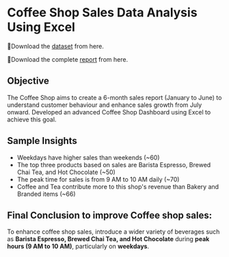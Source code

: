 # Coffee Shop Sales Data Analysis Using Excel

📍Download the [dataset](https://docs.google.com/spreadsheets/d/1RhYgVUZyJc8TK21bT-zYxHeT8YdJur9Z/edit?gid=795000010#gid=795000010) from here.

📍Download the complete [report](https://1drv.ms/x/c/b4ce05fac8f79928/EalDunwceTdBkAyEkiD0x4MBig5u8aTEEz5eRGiNW83YBA?e=lARokb) from here.

## Objective
The Coffee Shop aims to create a 6-month sales report (January to June) to understand customer behaviour and enhance sales growth from July onward. Developed an advanced Coffee Shop Dashboard using Excel to achieve this goal.

## Sample Insights
* Weekdays have higher sales than weekends (~60)
* The top three products based on sales are Barista Espresso, Brewed Chai Tea, and Hot Chocolate (~50)
* The peak time for sales is from 9 AM to 10 AM daily (~70)
* Coffee and Tea contribute more to this shop's revenue than Bakery and Branded items (~66)

## Final Conclusion to improve Coffee shop sales:
To enhance coffee shop sales, introduce a wider variety of beverages such as **Barista Espresso, Brewed Chai Tea, and Hot Chocolate** during **peak hours (9 AM to 10 AM)**, particularly on **weekdays**.






